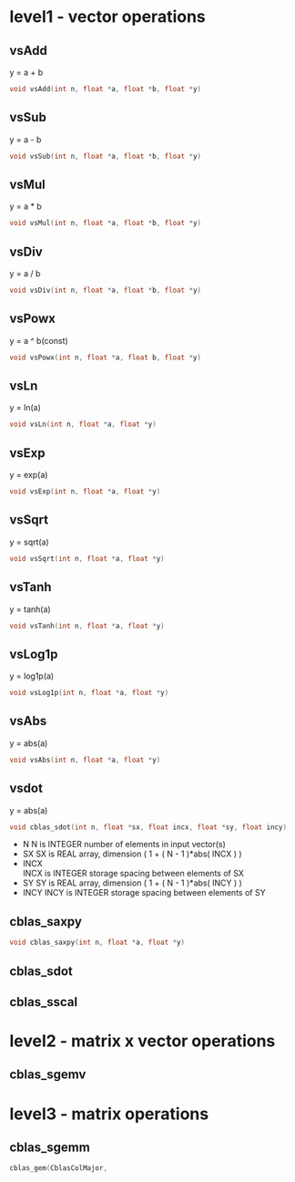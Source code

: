 # level1 - vector operations
## vsAdd
y = a + b
```c++
void vsAdd(int n, float *a, float *b, float *y)
```

## vsSub
y = a - b
```c++
void vsSub(int n, float *a, float *b, float *y)
```

## vsMul
y = a * b
```c++
void vsMul(int n, float *a, float *b, float *y)
```

## vsDiv
y = a / b
```c++
void vsDiv(int n, float *a, float *b, float *y)
```

## vsPowx
y = a ^ b(const)
```c++
void vsPowx(int n, float *a, float b, float *y)
```

## vsLn
y = ln(a)
```c++
void vsLn(int n, float *a, float *y)
```

## vsExp
y = exp(a)
```c++
void vsExp(int n, float *a, float *y)
```

## vsSqrt
y = sqrt(a)
```c++
void vsSqrt(int n, float *a, float *y)
```

## vsTanh
y = tanh(a)
```c++
void vsTanh(int n, float *a, float *y)
```

## vsLog1p
y = log1p(a)
```c++
void vsLog1p(int n, float *a, float *y)
```

## vsAbs
y = abs(a)
```c++
void vsAbs(int n, float *a, float *y)
```

## vsdot
y = abs(a)
```c++
void cblas_sdot(int n, float *sx, float incx, float *sy, float incy)
```

- N
  N is INTEGER
  number of elements in input vector(s)
- SX
  SX is REAL array, dimension ( 1 + ( N - 1 )*abs( INCX ) )
- INCX	
  INCX is INTEGER
  storage spacing between elements of SX
- SY
  SY is REAL array, dimension ( 1 + ( N - 1 )*abs( INCY ) )
- INCY
  INCY is INTEGER
  storage spacing between elements of SY

## cblas_saxpy

```c++
void cblas_saxpy(int n, float *a, float *y)
```
## cblas_sdot

## cblas_sscal

# level2 - matrix x vector operations
## cblas_sgemv


# level3 - matrix operations

## cblas_sgemm
```c++
cblas_gem(CblasColMajor,
```